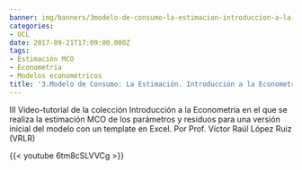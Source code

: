 ```yaml
---
banner: img/banners/3modelo-de-consumo-la-estimacion-introduccion-a-la-econometria-iii-vrlr.jpg
categories:
- UCL
date: 2017-09-21T17:09:00.000Z
tags:
- Estimación MCO
- Econometría
- Modelos econométricos
title: '3.Modelo de Consumo: La Estimación. Introducción a la Econometría III (VRLR)'
---
```


III Video-tutorial de la colección Introducción a la Econometría en el que se realiza la estimación MCO de los parámetros y residuos para una versión inicial del modelo con un template en Excel. 
Por Prof. Víctor Raúl López Ruiz (VRLR)

{{< youtube 6tm8cSLVVCg >}}
